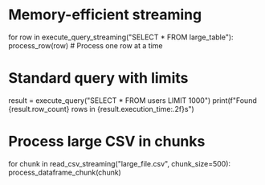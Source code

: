 # Memory-efficient streaming
for row in execute_query_streaming("SELECT * FROM large_table"):
    process_row(row)  # Process one row at a time

# Standard query with limits
result = execute_query("SELECT * FROM users LIMIT 1000")
print(f"Found {result.row_count} rows in {result.execution_time:.2f}s")

# Process large CSV in chunks
for chunk in read_csv_streaming("large_file.csv", chunk_size=500):
    process_dataframe_chunk(chunk)